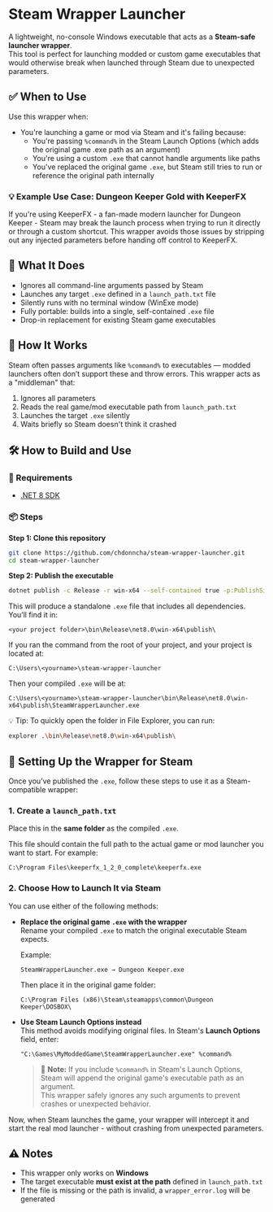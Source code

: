 ﻿# Steam Wrapper Launcher

A lightweight, no-console Windows executable that acts as a **Steam-safe launcher wrapper**.  
This tool is perfect for launching modded or custom game executables that would otherwise break when launched through Steam due to unexpected parameters.

## ✅ When to Use

Use this wrapper when:

- You're launching a game or mod via Steam and it's failing because:
  - You're passing `%command%` in the Steam Launch Options (which adds the original game .exe path as an argument)
  - You're using a custom `.exe` that cannot handle arguments like paths
  - You've replaced the original game `.exe`, but Steam still tries to run or reference the original path internally

### 💡 Example Use Case: Dungeon Keeper Gold with KeeperFX
If you're using KeeperFX - a fan-made modern launcher for Dungeon Keeper - Steam may break the launch process when trying to run it directly or through a custom shortcut. This wrapper avoids those issues by stripping out any injected parameters before handing off control to KeeperFX.

## 🔧 What It Does

- Ignores all command-line arguments passed by Steam
- Launches any target `.exe` defined in a `launch_path.txt` file
- Silently runs with no terminal window (WinExe mode)
- Fully portable: builds into a single, self-contained `.exe` file
- Drop-in replacement for existing Steam game executables


## 🚀 How It Works

Steam often passes arguments like `%command%` to executables — modded launchers often don’t support these and throw errors. This wrapper acts as a "middleman" that:

1. Ignores all parameters
2. Reads the real game/mod executable path from `launch_path.txt`
3. Launches the target `.exe` silently
4. Waits briefly so Steam doesn't think it crashed

## 🛠️ How to Build and Use

### 🔧 Requirements

- [.NET 8 SDK](https://dotnet.microsoft.com/en-us/download/dotnet/8.0)

### 📦 Steps

**Step 1: Clone this repository**

```sh
git clone https://github.com/chdonncha/steam-wrapper-launcher.git
cd steam-wrapper-launcher
```

**Step 2: Publish the executable**

```sh
dotnet publish -c Release -r win-x64 --self-contained true -p:PublishSingleFile=true -p:IncludeNativeLibrariesForSelfExtract=true
```

This will produce a standalone `.exe` file that includes all dependencies. You’ll find it in:

```
<your project folder>\bin\Release\net8.0\win-x64\publish\
```

If you ran the command from the root of your project, and your project is located at:

```
C:\Users\<yourname>\steam-wrapper-launcher
```

Then your compiled `.exe` will be at:

```
C:\Users\<yourname>\steam-wrapper-launcher\bin\Release\net8.0\win-x64\publish\SteamWrapperLauncher.exe
```

💡 Tip: To quickly open the folder in File Explorer, you can run:

```sh
explorer .\bin\Release\net8.0\win-x64\publish\
```


## 🧩 Setting Up the Wrapper for Steam

Once you’ve published the `.exe`, follow these steps to use it as a Steam-compatible wrapper:

### 1. Create a `launch_path.txt`

Place this in the **same folder** as the compiled `.exe`.

This file should contain the full path to the actual game or mod launcher you want to start. For example:

```
C:\Program Files\keeperfx_1_2_0_complete\keeperfx.exe
```

### 2. Choose How to Launch It via Steam

You can use either of the following methods:

- **Replace the original game `.exe` with the wrapper**  
  Rename your compiled `.exe` to match the original executable Steam expects.

  Example:

  ```
  SteamWrapperLauncher.exe → Dungeon Keeper.exe
  ```

  Then place it in the original game folder:

  ```
  C:\Program Files (x86)\Steam\steamapps\common\Dungeon Keeper\DOSBOX\
  ```

- **Use Steam Launch Options instead**  
  This method avoids modifying original files. In Steam's **Launch Options** field, enter:

  ```
  "C:\Games\MyModdedGame\SteamWrapperLauncher.exe" %command%
  ```

  > 🔎 **Note:** If you include `%command%` in Steam's Launch Options, Steam will append the original game's executable path as an argument.  
  > This wrapper safely ignores any such arguments to prevent crashes or unexpected behavior.

Now, when Steam launches the game, your wrapper will intercept it and start the real mod launcher - without crashing from unexpected parameters.

## ⚠️ Notes

- This wrapper only works on **Windows**
- The target executable **must exist at the path** defined in `launch_path.txt`
- If the file is missing or the path is invalid, a `wrapper_error.log` will be generated